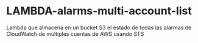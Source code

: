 # LAMBDA-alarms-multi-account-list
Lambda que almacena en un bucket S3 el estado de todas las alarmas de CloudWatch de múltiples cuentas de AWS usando STS
